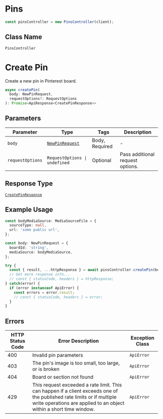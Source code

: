 # Pins

```ts
const pinsController = new PinsController(client);
```

## Class Name

`PinsController`


# Create Pin

Create a new pin in Pinterest board.

```ts
async createPin(
  body: NewPinRequest,
  requestOptions?: RequestOptions
): Promise<ApiResponse<CreatePinResponse>>
```

## Parameters

| Parameter | Type | Tags | Description |
|  --- | --- | --- | --- |
| `body` | [`NewPinRequest`](../../doc/models/new-pin-request.md) | Body, Required | - |
| `requestOptions` | `RequestOptions \| undefined` | Optional | Pass additional request options. |

## Response Type

[`CreatePinResponse`](../../doc/models/create-pin-response.md)

## Example Usage

```ts
const bodyMediaSource: MediaSourceFile = {
  sourceType: null,
  url: 'some public url',
};

const body: NewPinRequest = {
  boardId: 'string',
  mediaSource: bodyMediaSource,
};

try {
  const { result, ...httpResponse } = await pinsController.createPin(body);
  // Get more response info...
  // const { statusCode, headers } = httpResponse;
} catch(error) {
  if (error instanceof ApiError) {
    const errors = error.result;
    // const { statusCode, headers } = error;
  }
}
```

## Errors

| HTTP Status Code | Error Description | Exception Class |
|  --- | --- | --- |
| 400 | Invalid pin parameters | `ApiError` |
| 403 | The pin's image is too small, too large, or is broken | `ApiError` |
| 404 | Board or section not found | `ApiError` |
| 429 | This request exceeded a rate limit. This can happen if a client exceeds one of the published rate limits or if multiple write operations are applied to an object within a short time window. | `ApiError` |

